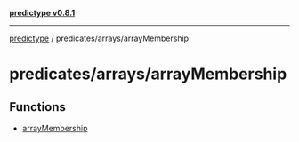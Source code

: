 [**predictype v0.8.1**](../../../README.md)

***

[predictype](../../../modules.md) / predicates/arrays/arrayMembership

# predicates/arrays/arrayMembership

## Functions

- [arrayMembership](functions/arrayMembership.md)
